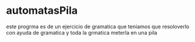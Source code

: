 ﻿# automatasPila
este progrma es de un ejercicio de gramatica que teniamos que resoloverlo con ayuda de gramatica y toda la grmatica meterla en una pila 
